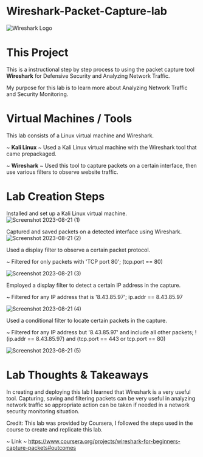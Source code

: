 # Wireshark-Packet-Capture-lab

![Wireshark Logo](https://github.com/Lantyy/WireShark-Packet-Capture-lab/assets/122828853/ffe14e63-5e78-428c-b14f-0f92237f214f)

# This Project
This is a instructional step by step process to using the packet capture tool **Wireshark** for Defensive Security and Analyzing Network Traffic.

My purpose for this lab is to learn more about Analyzing Network Traffic and Security Monitoring.

# Virtual Machines / Tools
This lab consists of a Linux virtual machine and Wireshark.

  ~ **Kali Linux** ~ Used a Kali Linux virtual machine with the Wireshark tool that came prepackaged.
  
  ~ **Wireshark** ~ Used this tool to capture packets on a certain interface, then use various filters to observe website traffic.

# Lab Creation Steps

Installed and set up a Kali Linux virtual machine.
![Screenshot 2023-08-21 (1)](https://github.com/Lantyy/WireShark-Packet-Capture-lab/assets/122828853/f8c6a686-ee69-49f7-ab5b-ac8945e09196)


Captured and saved packets on a detected interface using Wireshark.
![Screenshot 2023-08-21 (2)](https://github.com/Lantyy/WireShark-Packet-Capture-lab/assets/122828853/dcf7736f-3133-4fa6-8570-03f30f531b0f)


Used a display filter to observe a certain packet protocol.

~ Filtered for only packets with 'TCP port 80'; (tcp.port == 80)

![Screenshot 2023-08-21 (3)](https://github.com/Lantyy/WireShark-Packet-Capture-lab/assets/122828853/4e57c032-99bd-4106-ae49-3bedbd3e62f9)


Employed a display filter to detect a certain IP address in the capture.

~ Filtered for any IP address that is '8.43.85.97'; ip.addr == 8.43.85.97

![Screenshot 2023-08-21 (4)](https://github.com/Lantyy/WireShark-Packet-Capture-lab/assets/122828853/4ea62707-47f8-4021-b550-6fbc8c945d8b)


Used a conditional filter to locate certain packets in the capture.

~ Filtered for any IP address but '8.43.85.97' and include all other packets; !(ip.addr == 8.43.85.97) and (tcp.port == 443 or tcp.port == 80)


![Screenshot 2023-08-21 (5)](https://github.com/Lantyy/WireShark-Packet-Capture-lab/assets/122828853/e420149b-3e28-4ed4-8e1a-bb975b14ecd0)


# Lab Thoughts & Takeaways
In creating and deploying this lab I learned that Wireshark is a very useful tool. Capturing, saving and filtering packets can be very useful in analyzing network traffic so appropriate action can be taken if needed in a network security monitoring situation. 

Credit: This lab was provided by Coursera, I followed the steps used in the course to create and replicate this lab. 
  
~ Link ~ https://www.coursera.org/projects/wireshark-for-beginners-capture-packets#outcomes
